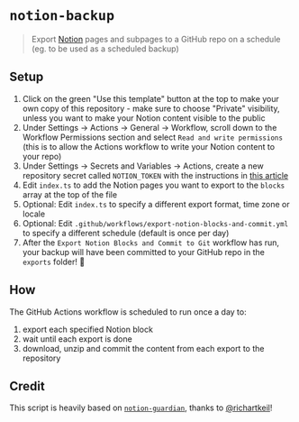 # `notion-backup`

> Export [Notion](https://www.notion.so/) pages and subpages to a GitHub repo on a schedule (eg. to be used as a scheduled backup)

## Setup

1. Click on the green "Use this template" button at the top to make your own copy of this repository - make sure to choose "Private" visibility, unless you want to make your Notion content visible to the public
2. Under Settings -> Actions -> General -> Workflow, scroll down to the Workflow Permissions section and select `Read and write permissions` (this is to allow the Actions workflow to write your Notion content to your repo)
3. Under Settings -> Secrets and Variables -> Actions, create a new repository secret called `NOTION_TOKEN` with the instructions in [this article](https://archive.ph/b5mgg)
4. Edit `index.ts` to add the Notion pages you want to export to the `blocks` array at the top of the file
5. Optional: Edit `index.ts` to specify a different export format, time zone or locale
6. Optional: Edit `.github/workflows/export-notion-blocks-and-commit.yml` to specify a different schedule (default is once per day)
7. After the `Export Notion Blocks and Commit to Git` workflow has run, your backup will have been committed to your GitHub repo in the `exports` folder! 🙌

## How

The GitHub Actions workflow is scheduled to run once a day to:

1. export each specified Notion block
2. wait until each export is done
3. download, unzip and commit the content from each export to the repository

## Credit

This script is heavily based on [`notion-guardian`](https://github.com/richartkeil/notion-guardian), thanks to [@richartkeil](https://github.com/richartkeil)!
